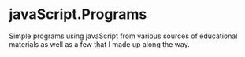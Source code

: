 # javaScript.Programs
Simple programs using javaScript from various sources of educational materials as well as a few that I made up along the way.
